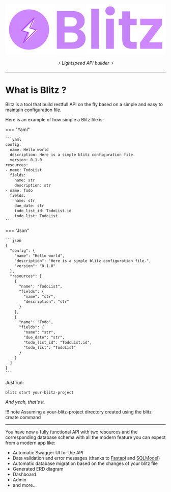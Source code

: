#

![image info](./images/blitz_banner.png)
<p align="center">
  <em>⚡️ Lightspeed API builder ⚡️</em>
</p>

___



# **What is Blitz ?**
Blitz is a tool that build restfull API on the fly based on a simple and easy to maintain configuration file.

Here is an example of how simple a Blitz file is:

=== "Yaml"

    ```yaml
    config:
      name: Hello world
      description: Here is a simple blitz configuration file.
      version: 0.1.0
    resources:
    - name: TodoList
      fields:
        name: str
        description: str
    - name: Todo
      fields:
        name: str
        due_date: str
        todo_list_id: TodoList.id
        todo_list: TodoList
    ```

=== "Json"

    ```json
    {
      "config": {
        "name": "Hello world",
        "description": "Here is a simple blitz configuration file.",
        "version": "0.1.0"
      },
      "resources": [
        {
          "name": "TodoList",
          "fields": {
            "name": "str",
            "description": "str"
          }
        },
        {
          "name": "Todo",
          "fields": {
            "name": "str",
            "due_date": "str",
            "todo_list_id": "TodoList.id",
            "todo_list": "TodoList"
          }
        }
      ]
    }
    ```

Just run:
```
blitz start your-blitz-project
```
*And yeah, that's it.*

!!! note
    Assuming a your-blitz-project directory created using the blitz create command

___

You have now a fully functional API with two resources and the corresponding database schema with all the modern feature you can expect from a modern app like:

- Automatic Swagger UI for the API
- Data validation and error messages (thanks to [Fastapi](https://fastapi.tiangolo.com/) and [SQLModel](https://sqlmodel.tiangolo.com/))
- Automatic database migration based on the changes of your blitz file
- Generated ERD diagram
- Dashboard
- Admin
- and more...